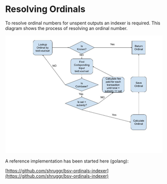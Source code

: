 # Resolving Ordinals

To resolve ordinal numbers for unspent outputs an indexer is required. This diagram shows the process of resolving an ordinal number.

![Ordinals Indexing](https://github.com/BitcoinSchema/1sat-ordinals/blob/main/Ordinals_Indexer.jpg)

A reference implementation has been started here (golang):

[https://github.com/shruggr/bsv-ordinals-indexer](https://github.com/shruggr/bsv-ordinals-indexer)
